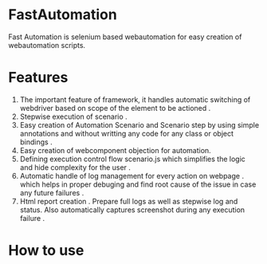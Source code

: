 # FastAutomation
Fast Automation is selenium based webautomation for easy creation of webautomation scripts.

# Features
1) The important feature of framework, it handles automatic switching of webdriver based on scope of the element to be actioned .
2) Stepwise execution of scenario .
3) Easy creation of Automation Scenario and Scenario step by using simple annotations and without writting any code for any class or object bindings .
4) Easy creation of webcomponent objection for automation.
4) Defining execution control flow scenario.js which simplifies the logic and hide complexity for the user .
5) Automatic handle of log management for every action on webpage . which helps in proper debuging and find root cause of the issue in case any future failures .
6) Html report creation . Prepare full logs as well as stepwise log and status. Also automatically captures screenshot during any execution failure .

# How to use


